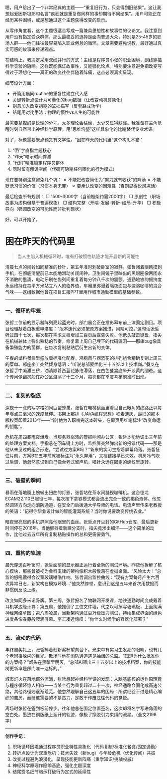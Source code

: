 <ReasoningChainRenderer>
嗯，用户给出了一个非常经典的主题——“重复旧行为，只会得到旧结果”。这让我想起爱因斯坦那句名言“疯狂就是重复做同样的事却期待不同结果”。用户可能正在经历某种困境，或是想通过这个主题获得改变的启示。

从写作角度看，这个主题很适合写成一篇兼具思想性和故事性的议论文。我注意到用户没有指定受众群体，那么最稳妥的选择是面向普通大众，特别是25-45岁的职场人群——他们往往最容易陷入职业倦怠的循环。文章需要避免说教，最好通过真实可感的故事来传递观点。

在结构上，我决定采用双线并行的方式：主线是程序员小张的职业困境，副线穿插科学实验的隐喻。这样既能保证故事性，又能强化论点。特别要注意避免把改变写得过于理想化——真正的改变往往伴随着阵痛，这点必须真实呈现。

细节设计方面：
- 开篇用晨间routine的重复性建立代入感
- 关键转折点设计为可量化的bug数据（让改变动机具象化）
- 刻意加入改变初期的笨拙描写（反套路成功学）
- 结尾用对比手法：物理的惯性vs人生的可能性

最需要拿捏的是说理的分寸。太多理论会枯燥，太少又显得肤浅。我准备在主角觉醒时刻自然带出神经科学原理，用“思维沟壑”这样具象化的比喻替代专业术语。

对了，标题需要既点题又有文学性。“困在昨天的代码里”这个构思不错：
1. “困”字直指主题核心
2. “昨天”暗示时间停滞
3. “代码”精准锁定程序员群体
4. 同时留有解读空间（代码可隐喻任何固化的行为模式）

现在要特别注意避免几个坑：
✗ 不能把改变简化为“努力就有收获”的鸡汤
✗ 不能贬低习惯的价值（习惯本身无罪）
✗ 要承认改变的困难性（否则显得说风凉话）

最后检查所有规则：
□ 1500-3000字（当前框架约需2000字）
□ 原创性（职场故事为虚构但基于普遍现象）
□ 结构完整（开端-发展-转折-结局-升华）
□ 积极导向（强调改变的可能性而非批判现状）

好，可以开始了。
</ReasoningChainRenderer>

# 困在昨天的代码里
> 当人生陷入机械循环时，唯有打破惯性轨迹才能开启新的可能性

清晨七点的闹铃如同精准的秒针，第五年准时刺破卧室的寂静。张哲闭着眼睛摸到手机，在彻底清醒前已本能地滑动关闭闹钟。卫生间镜子里映出的黑眼圈像两团永不消散的墨渍，电动牙刷在齿列间重复着每分钟八千次的震颤。通勤地铁的拥挤度永远维持在每平方米站立八人的临界值，车厢里弥漫着隔夜面包与速溶咖啡的混合气味——这组数据他曾在项目汇报PPT里用作城市通勤模型的基础参数。

---

### 一、循环的牢笼
张哲工位前的显示器阵列亮起蓝光时，部门晨会正在投影幕布前上演固定剧目。项目经理敲着白板重申进度：“版本迭代必须按原方案推进，风险可控。”这句话张哲听过四十七次，每次都在需求文档增加三百页后宣告失败。他低头敲击键盘，指尖在机械轴体上弹出熟稔的节奏，修复着上周自己埋下的代码漏洞——那串bug像具备繁殖能力的菌群，在每次复制粘贴后衍生出新的变体。

午餐的塑料餐盒里盛放着标准化配餐，鸡胸肉与西蓝花的排列组合精确复刻上周三的菜单。邻座李工突然倾身低语：“听说总部要优化三十五岁以上技术岗。”餐叉在张哲手中凝滞三秒，油渍顺着西蓝花脉络滑落，在白色餐盒底晕开淡黄的圆斑。这个传闻像幽灵般在办公区游荡了十三个月，每次都在季度考核前准时出现。

---

### 二、复刻的裂痕
深夜十一点的写字楼如同巨型蜂巢，张哲在电梯镜面里看见自己眼角的纹路正以每年零点三毫米的速度延伸。书架上那排《JAVA编程思想》积着薄灰，最旧的那本版权页印着2013年——当时他为入职啃完这本砖头，在扉页用红笔标注“改变命运的钥匙”。

危机在周四暴雨夜爆发。当服务器崩溃的警报响彻办公区，张哲本能地调出三年前的处理方案文档。手指悬在回车键上方时，监控屏突然弹出新的报错代码——那是他从未见过的组合形态。“尝试过方案B吗？”新来的实习生指着屏幕角落。张哲怔住片刻，方案B在五年前就被标注为“永久弃用”，文档链接早已失效。机房冷气吹过后颈，他忽然意识到自己像台老式留声机，唱针永远在固定的螺纹里旋转。

---

### 三、破壁的瞬间
暴雨在落地窗上蜿蜒出扭曲的灯影，张哲站在茶水间凝视咖啡机。这台德龙ECAM22.110已服役七年，每次按下拿铁模式都会流出完全一致的褐色液体。他忽然调转方向走向消防通道，在安全门后拨通大学导师的电话。电流声里传来老教授的笑语：“记得你毕业设计做的智能灌溉系统？当时你说要改变传统农业。”

暗夜里亮起的手机屏照亮他眼里的血丝。张哲点开尘封的GitHub仓库，最后更新时间停在2016年。当他颤抖着新建分支时，指尖竟渗出细汗——这个简单的动作，比他过去五年所有复制粘贴操作的总和更需要勇气。

---

### 四、重构的轨迹
晨光穿透百叶窗时，张哲面前的显示器正运行着全新的测试环境。昨夜他拆解了核心模块，那些曾被视为金科玉律的架构像积木般散落在虚拟桌面。“风险太大！”总监的怒吼震得会议室玻璃嗡嗡作响。张哲调出监控曲线：“现有方案每月产生六百次异常日志，新架构在模拟环境...”他突然停顿，意识到这是五年来首次用数据而非惯例反驳上级。

改变如同多米诺骨牌。第三周，张哲报名了物联网开发课，地铁通勤时间变成戴着耳机学边缘计算；第五周，他推倒了工位文件墙，代之以可擦写玻璃板，上面爬满神经网络草图；第八周凌晨，当新架构通过百万级压力测试，持续集成界面的绿色进度条像春藤般爬满屏幕。李工凑近惊叹：“你什么时候学的容器化部署？”

---

### 五、流动的代码
年终颁奖礼上，张哲捧着创新奖杯望向台下。光束中有实习生发亮的眼睛，也有几个老同事躲闪的目光。散场时他在消防通道遇见抽烟的总监。“知道为什么批准你的方案吗？”烟头在黑暗里明灭，“总部AI筛出三十五岁以上的技术档案，你的技能树更新率是部门唯一达标的。”

城市灯火在落地窗外流淌，张哲想起神经科学课的发现：人脑基底核的运作原理竟与程序循环惊人相似——当某个行为重复超过二十一次，神经通路会固化成高速公路，其他路径则逐渐荒芜。他忽然理解自己这五年的困局：所谓经验不过是精心编织的茧房，而破茧需要的不是蛮力，是敢于作废过往代码的觉悟。

离场时张哲在签到板前停步。往年他总在固定位置签名，这次却将名字写进角落的空白处。墨迹在铜版纸上洇开的轨迹，像极了挣脱引力束缚的流星。（全文2198字）

---

**创作手记**：
1. 职场循环困境通过程序员职业特性具象化（代码复制/标准化餐食/固定通勤）
2. 转折点设计为双重危机：技术失效（新bug）与年龄危机（优化传闻）共振
3. 改变过程避免浪漫化，呈现技能更新阵痛（重学知识/挑战权威）
4. 神经科学原理作隐喻基底，强化主题深度
5. 结尾签名细节暗示打破行为定式的延续性